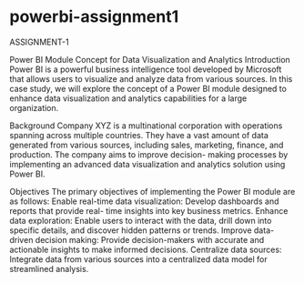 # powerbi-assignment1

ASSIGNMENT-1

Power BI Module Concept for Data Visualization and Analytics Introduction Power BI is a powerful business 
intelligence tool developed by Microsoft that allows users to visualize and analyze data from various sources. 
In this case study, we will explore the concept of a Power BI module designed to enhance data visualization and analytics capabilities for a large organization.

Background Company XYZ is a multinational corporation with operations spanning across multiple countries.
They have a vast amount of data generated from various sources, including sales, marketing, finance, and production.
The company aims to improve decision- making processes by implementing an advanced data visualization and analytics solution using Power BI.

Objectives The primary objectives of implementing the Power BI module are as follows: Enable real-time data visualization:
Develop dashboards and reports that provide real- time insights into key business metrics. 
Enhance data exploration: Enable users to interact with the data, drill down into specific details, and discover hidden patterns or trends. 
Improve data-driven decision making: Provide decision-makers with accurate and actionable insights to make informed decisions. 
Centralize data sources: Integrate data from various sources into a centralized data model for streamlined analysis.
